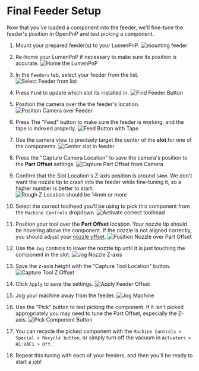# Final Feeder Setup

Now that you've loaded a component into the feeder, we'll fine-tune the feeder's position in OpenPnP and test picking a component.

1. Mount your prepared feeder(s) to your LumenPnP.
    ![mounting feeder](../4-mounting/img/mounting.gif)

2. Re-home your LumenPnP if necessary to make sure its position is accurate.
    ![Home the LumenPnP](../5-openpnp-setup/img/home-machine.png)

3. In the `Feeders` tab, select your feeder from the list.
    ![Select Feeder from list](img/select-feeder-from-list.png)

4. Press `Find` to update which slot its installed in.
    ![Find Feeder Button](img/find-feeder.png)

5. Position the camera over the the feeder's location.
    ![Position Camera over Feeder](img/position-camera-over-feeder.png)

6. Press The "Feed" button to make sure the feeder is working, and the tape is indexed properly.
    ![Feed Button with Tape](img/feed-button-2.png)

7. Use the camera view to precisely target the center of the **slot** for one of the components.
    ![Center slot in feeder](img/center-component-in-feeder.png)

8. Press the "Capture Camera Location" to save the camera's position to the **Part Offset** settings.
    ![Capture Part Offset from Camera](img/capture-camera-offset.png)

9. Confirm that the Slot Location's Z-axis position is around `14mm`. We don't want the nozzle tip to crash into the feeder while fine-tuning it, so a higher number is better to start.
    ![Rough Z Location should be 14mm or more](img/rough-z-location.png)

10. Select the correct toolhead you'll be using to pick this component from the `Machine Controls` dropdown.
    ![Activate correct toolhead](img/activate-toolhead.png)

11. Position your tool over the **Part Offset** location. Your nozzle tip should be hovering above the component. If the nozzle is not aligned correctly, you should adjust your [nozzle offset](../../openpnp/calibration/6-nozzle-offset/index.md).
    ![Position Nozzle over Part Offset](img/position-nozzle-over-offset.png)

12. Use the `Jog` controls to lower the nozzle tip until it is just touching the component in the slot.
    ![Jog Nozzle Z-axis](img/jog-nozzle-z.png)

13. Save the z-axis height with the "Capture Tool Location" button.
    ![Capture Tool Z Offset](img/capture-tool-z.png)

14. Click `Apply` to save the settings.
    ![Apply Feeder Offset](img/apply-feeder-offset.png)

15. Jog your machine away from the feeder.
    ![Jog Machine](img/jog-machine-away.png)

16. Use the "Pick" button to test picking the component. If it isn't picked appropriately you may need to tune the Part Offset, especially the Z-axis.
    ![Pick Component Button](img/pick-component.png)
17. You can recycle the picked component with the `Machine Controls > Special > Recycle button`, or simply turn off the vacuum in `Actuators > H1:VAC1 > Off`.
18. Repeat this tuning with each of your feeders, and then you'll be ready to start a job!
